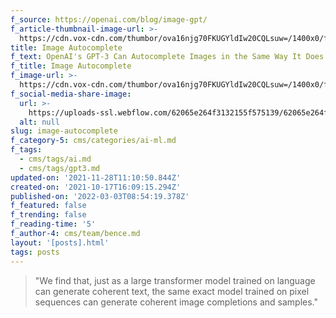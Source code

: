 ```yaml
---
f_source: https://openai.com/blog/image-gpt/
f_article-thumbnail-image-url: >-
  https://cdn.vox-cdn.com/thumbor/ova16njg70FKUGYldIw20CQLsuw=/1400x0/filters:no_upscale()/cdn.vox-cdn.com/uploads/chorus_asset/file/20664548/Screen_Shot_2020_07_29_at_12.41.08_PM.png
title: Image Autocomplete
f_text: OpenAI's GPT-3 Can Autocomplete Images in the Same Way It Does Text
f_title: Image Autocomplete
f_image-url: >-
  https://cdn.vox-cdn.com/thumbor/ova16njg70FKUGYldIw20CQLsuw=/1400x0/filters:no_upscale()/cdn.vox-cdn.com/uploads/chorus_asset/file/20664548/Screen_Shot_2020_07_29_at_12.41.08_PM.png
f_social-media-share-image:
  url: >-
    https://uploads-ssl.webflow.com/62065e264f3132155f575139/62065e264f3132254357524d_igpt-xl-sports-6-orig.png
  alt: null
slug: image-autocomplete
f_category-5: cms/categories/ai-ml.md
f_tags:
  - cms/tags/ai.md
  - cms/tags/gpt3.md
updated-on: '2021-11-28T11:10:50.844Z'
created-on: '2021-10-17T16:09:15.294Z'
published-on: '2022-03-03T08:54:19.378Z'
f_featured: false
f_trending: false
f_reading-time: '5'
f_author-4: cms/team/bence.md
layout: '[posts].html'
tags: posts
---
```


> "We find that, just as a large transformer model trained on language can generate coherent text, the same exact model trained on pixel sequences can generate coherent image completions and samples."
